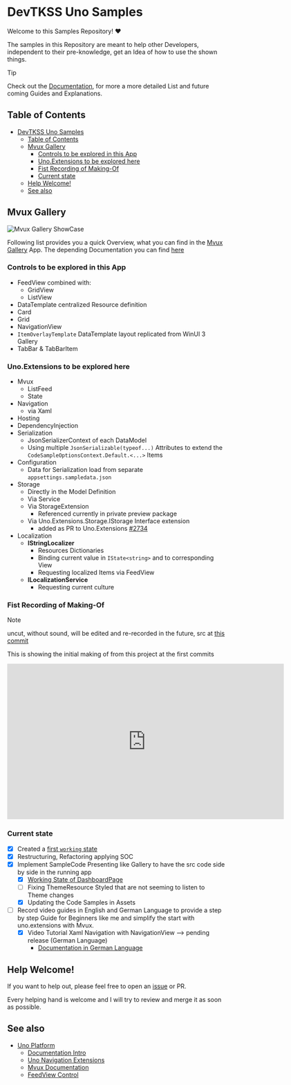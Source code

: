 # DevTKSS Uno Samples

Welcome to this Samples Repository! ❤️

The samples in this Repository are meant to help other Developers, independent to their pre-knowledge, get an Idea of how to use the shown things.

> [!TIP]
> Check out the [Documentation](./doc/articles/introduction.md), for more a more detailed List and future coming Guides and Explanations.

## Table of Contents

- [DevTKSS Uno Samples](#devtkss-uno-samples)
  - [Table of Contents](#table-of-contents)
  - [Mvux Gallery](#mvux-gallery)
    - [Controls to be explored in this App](#controls-to-be-explored-in-this-app)
    - [Uno.Extensions to be explored here](#unoextensions-to-be-explored-here)
    - [Fist Recording of Making-Of](#fist-recording-of-making-of)
    - [Current state](#current-state)
  - [Help Welcome!](#help-welcome)
  - [See also](#see-also)

## Mvux Gallery

![Mvux Gallery ShowCase](https://github.com/DevTKSS/DevTKSS.Uno.SampleApps/blob/master/doc/articles/images/MvuxGallery-ShowCase.gif)

Following list provides you a quick Overview, what you can find in the [Mvux Gallery](./src/DevTKSS.Uno.Samples/DevTKSS.Uno.Samples.MvuxGallery) App.
The depending Documentation you can find [here](./doc/articles/MvuxGallery/Overview.md)

### Controls to be explored in this App

- FeedView combined with:
  - GridView
  - ListView
- DataTemplate centralized Resource definition
- Card
- Grid
- NavigationView
- `ItemOverlayTemplate` DataTemplate layout replicated from WinUI 3 Gallery
- TabBar & TabBarItem

### Uno.Extensions to be explored here

- Mvux
  - ListFeed
  - State
- Navigation
  - via Xaml
- Hosting
- DependencyInjection
- Serialization
  - JsonSerializerContext of each DataModel
  - Using multiple `JsonSerializable(typeof...)` Attributes to extend the `CodeSampleOptionsContext.Default.<...>` Items
- Configuration
  - Data for Serialization load from separate `appsettings.sampledata.json`
- Storage
  - Directly in the Model Definition
  - Via Service
  - Via StorageExtension
    - Referenced currently in private preview package
  - Via Uno.Extensions.Storage.IStorage Interface extension
    - added as PR to Uno.Extensions [#2734](https://github.com/unoplatform/uno.extensions/pull/2734)
- Localization
  - **IStringLocalizer**
    - Resources Dictionaries
    - Binding current value in `IState<string>` and to corresponding View
    - Requesting localized Items via FeedView
  - **ILocalizationService**
    - Requesting current culture

### Fist Recording of Making-Of

> [!NOTE]
> uncut, without sound, will be edited and re-recorded in the future, src at [this commit](https://github.com/DevTKSS/DevTKSS.MvuxSampleApps/commit/8d13dcee8107324e747d828700cfd8fcf780ca37)
>
> This is showing the initial making of from this project at the first commits

<iframe src="https://technischekonstruktion.sharepoint.com/_layouts/15/embed.aspx?UniqueId=8e4c435c-50fd-4d69-82ef-a9f5bc571dd7&embed=%7B%22ust%22%3Atrue%2C%22hv%22%3A%22CopyEmbedCode%22%7D&referrer=StreamWebApp&referrerScenario=EmbedDialog.Create" width="640" height="360" frameborder="0" scrolling="no" allowfullscreen title="Uno HotDesign App Making-Off.mp4"></iframe>

### Current state

- [x] Created a [first `working` state](https://github.com/DevTKSS/UnoHotDesignApp1/commit/9f6479fa37901a0478bbc9e1c3e92221223ce4d0)
- [x] Restructuring, Refactoring applying SOC
- [x] Implement SampleCode Presenting like Gallery to have the src code side by side in the running app
  - [x] [Working State of DashboardPage](https://github.com/DevTKSS/UnoHotDesignApp1/commit/98fa25af8f23bb27c2dccac39d9248f3fc7254dd)
  - [ ] Fixing ThemeResource Styled that are not seeming to listen to Theme changes
  - [x] Updating the Code Samples in Assets
- [ ] Record video guides in English and German Language to provide a step by step Guide for Beginners like me and simplify the start with uno.extensions with Mvux.
  - [x] Video Tutorial Xaml Navigation with NavigationView --> pending release (German Language)
    - [Documentation in German Language](./doc/articles/MvuxGallery/How-To-XamlNavigation.md)

<!--markdownlint-disable MD026 -->
## Help Welcome!

If you want to help out, please feel free to open an [issue](./issues) or PR.

Every helping hand is welcome and I will try to review and merge it as soon as possible.

## See also

- [Uno Platform](https://platform.uno/)
  - [Documentation Intro](https://platform.uno/docs/articles/intro.html)
  - [Uno Navigation Extensions](https://platform.uno/docs/articles/external/uno.extensions/doc/Learn/Navigation/NavigationOverview.html)
  - [Mvux Documentation](https://platform.uno/docs/articles/external/uno.extensions/doc/Learn/Mvux/Overview.html)
  - [FeedView Control](https://platform.uno/docs/articles/external/uno.extensions/doc/Learn/Mvux/FeedView.html)
